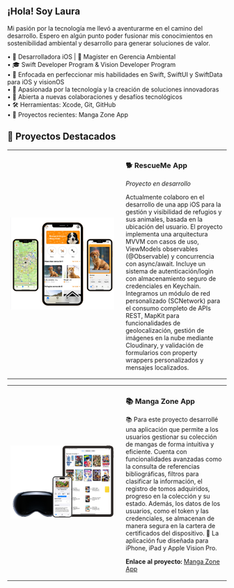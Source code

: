 ## ¡Hola! Soy Laura
Mi pasión por la tecnología me llevó a aventurarme en el camino del desarrollo. Espero en algún punto poder fusionar mis conocimientos en sostenibilidad ambiental y desarrollo para generar soluciones de valor. 

•  Desarrolladora iOS | 🌱 Magíster en Gerencia Ambiental  
• 🎓 Swift Developer Program & Vision Developer Program  
• 📱 Enfocada en perfeccionar mis habilidades en Swift, SwiftUI y SwiftData para iOS y visionOS  
• 🚀 Apasionada por la tecnología y la creación de soluciones innovadoras  
• 🤝 Abierta a nuevas colaboraciones y desafíos tecnológicos  
• 🛠️ Herramientas: Xcode, Git, GitHub  
• 📲 Proyectos recientes: Manga Zone App

## 🚀 Proyectos Destacados

<table>
<tr>
<td width="50%" align="center">
<a href="#" target="_blank">
<img src="https://github.com/Laura-irb18/Laura-irb18/blob/main/RescueMe-App-Image.png" width="400" alt="RescueMe App">
</a>
</td>
<td width="50%" align="left" style="padding-left: 20px;">
<h3>🐕 RescueMe App</h3>
<p><em>Proyecto en desarrollo </em></p>
<p>Actualmente colaboro en el desarrollo de una app iOS para la gestión y visibilidad de refugios y sus animales, basada en la ubicación del usuario. El proyecto implementa una arquitectura MVVM con casos de uso, ViewModels observables (@Observable) y concurrencia con async/await. Incluye un sistema de autenticación/login con almacenamiento seguro de credenciales en Keychain. Integramos un módulo de red personalizado (SCNetwork) para el consumo completo de APIs REST, MapKit para funcionalidades de geolocalización, gestión de imágenes en la nube mediante Cloudinary, y validación de formularios con property wrappers personalizados y mensajes localizados.</p>
</td>
</tr>
</table>
<table>
<tr>
<td width="50%" align="center">
<a href="https://github.com/Laura-irb18/MangaZone" target="_blank">
<img src="https://github.com/Laura-irb18/Laura-irb18/blob/main/Manga%20Zone%20App%20Image.png" width="400" alt="Manga Zone App">
</a>
</td>
<td width="50%" align="left" style="padding-left: 20px;">
<h3>📚 Manga Zone App</h3>
📚 Para este proyecto desarrollé una aplicación que permite a los usuarios gestionar su colección de mangas de forma intuitiva y eficiente. Cuenta con funcionalidades avanzadas como la consulta de referencias bibliográficas, filtros para clasificar la información, el registro de tomos adquiridos, progreso en la colección y su estado. Además, los datos de los usuarios, como el token y las credenciales, se almacenan de manera segura en la cartera de certificados del dispositivo.
📱 La aplicación fue diseñada para iPhone, iPad y Apple Vision Pro.
<p><strong>Enlace al proyecto:</strong> <a href="https://github.com/Laura-irb18/MangaZone" target="_blank">Manga Zone App</a></p>
</td>
</tr>
</table>
<!--
**Laura-irb18/Laura-irb18** is a ✨ *special* ✨ repository because its `README.md` (this file) appears on your GitHub profile.
-->
<!--
**Laura-irb18/Laura-irb18** is a ✨ *special* ✨ repository because its `README.md` (this file) appears on your GitHub profile.
-->
<!--
**Laura-irb18/Laura-irb18** is a ✨ _special_ ✨ repository because its `README.md` (this file) appears on your GitHub profile.

Here are some ideas to get you started:

- 🔭 I’m currently working on ...
- 🌱 I’m currently learning ...
- 👯 I’m looking to collaborate on ...
- 🤔 I’m looking for help with ...
- 💬 Ask me about ...
- 📫 How to reach me: ...
- 😄 Pronouns: ...
- ⚡ Fun fact: ...
-->
